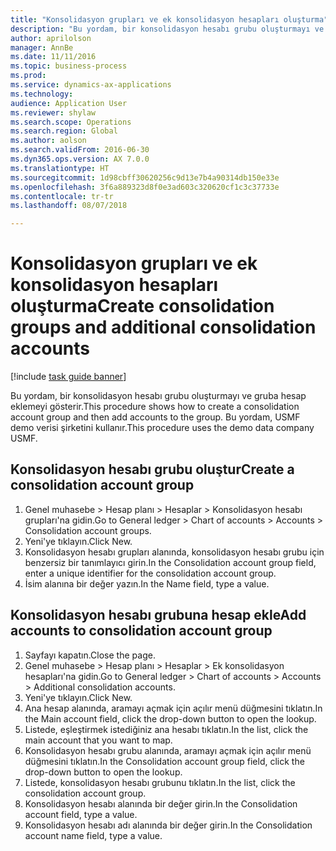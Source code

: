 ```yaml
--- 
title: "Konsolidasyon grupları ve ek konsolidasyon hesapları oluşturma"
description: "Bu yordam, bir konsolidasyon hesabı grubu oluşturmayı ve gruba hesap eklemeyi gösterir."
author: aprilolson
manager: AnnBe
ms.date: 11/11/2016
ms.topic: business-process
ms.prod: 
ms.service: dynamics-ax-applications
ms.technology: 
audience: Application User
ms.reviewer: shylaw
ms.search.scope: Operations
ms.search.region: Global
ms.author: aolson
ms.search.validFrom: 2016-06-30
ms.dyn365.ops.version: AX 7.0.0
ms.translationtype: HT
ms.sourcegitcommit: 1d98cbff30620256c9d13e7b4a90314db150e33e
ms.openlocfilehash: 3f6a889323d8f0e3ad603c320620cf1c3c37733e
ms.contentlocale: tr-tr
ms.lasthandoff: 08/07/2018

---
```

# <a name="create-consolidation-groups-and-additional-consolidation-accounts"></a><span data-ttu-id="8f99b-103">Konsolidasyon grupları ve ek konsolidasyon hesapları oluşturma</span><span class="sxs-lookup"><span data-stu-id="8f99b-103">Create consolidation groups and additional consolidation accounts</span></span>

[!include [task guide banner](../../includes/task-guide-banner.md)]

<span data-ttu-id="8f99b-104">Bu yordam, bir konsolidasyon hesabı grubu oluşturmayı ve gruba hesap eklemeyi gösterir.</span><span class="sxs-lookup"><span data-stu-id="8f99b-104">This procedure shows how to create a consolidation account group and then add accounts to the group.</span></span> <span data-ttu-id="8f99b-105">Bu yordam, USMF demo verisi şirketini kullanır.</span><span class="sxs-lookup"><span data-stu-id="8f99b-105">This procedure uses the demo data company USMF.</span></span>


## <a name="create-a-consolidation-account-group"></a><span data-ttu-id="8f99b-106">Konsolidasyon hesabı grubu oluştur</span><span class="sxs-lookup"><span data-stu-id="8f99b-106">Create a consolidation account group</span></span>
1. <span data-ttu-id="8f99b-107">Genel muhasebe > Hesap planı > Hesaplar > Konsolidasyon hesabı grupları'na gidin.</span><span class="sxs-lookup"><span data-stu-id="8f99b-107">Go to General ledger > Chart of accounts > Accounts > Consolidation account groups.</span></span>
2. <span data-ttu-id="8f99b-108">Yeni'ye tıklayın.</span><span class="sxs-lookup"><span data-stu-id="8f99b-108">Click New.</span></span>
3. <span data-ttu-id="8f99b-109">Konsolidasyon hesabı grupları alanında, konsolidasyon hesabı grubu için benzersiz bir tanımlayıcı girin.</span><span class="sxs-lookup"><span data-stu-id="8f99b-109">In the Consolidation account group field, enter a unique identifier for the consolidation account group.</span></span>
4. <span data-ttu-id="8f99b-110">İsim alanına bir değer yazın.</span><span class="sxs-lookup"><span data-stu-id="8f99b-110">In the Name field, type a value.</span></span>

## <a name="add-accounts-to-consolidation-account-group"></a><span data-ttu-id="8f99b-111">Konsolidasyon hesabı grubuna hesap ekle</span><span class="sxs-lookup"><span data-stu-id="8f99b-111">Add accounts to consolidation account group</span></span>
1. <span data-ttu-id="8f99b-112">Sayfayı kapatın.</span><span class="sxs-lookup"><span data-stu-id="8f99b-112">Close the page.</span></span>
2. <span data-ttu-id="8f99b-113">Genel muhasebe > Hesap planı > Hesaplar > Ek konsolidasyon hesapları'na gidin.</span><span class="sxs-lookup"><span data-stu-id="8f99b-113">Go to General ledger > Chart of accounts > Accounts > Additional consolidation accounts.</span></span>
3. <span data-ttu-id="8f99b-114">Yeni'ye tıklayın.</span><span class="sxs-lookup"><span data-stu-id="8f99b-114">Click New.</span></span>
4. <span data-ttu-id="8f99b-115">Ana hesap alanında, aramayı açmak için açılır menü düğmesini tıklatın.</span><span class="sxs-lookup"><span data-stu-id="8f99b-115">In the Main account field, click the drop-down button to open the lookup.</span></span>
5. <span data-ttu-id="8f99b-116">Listede, eşleştirmek istediğiniz ana hesabı tıklatın.</span><span class="sxs-lookup"><span data-stu-id="8f99b-116">In the list, click the main account that you want to map.</span></span>
6. <span data-ttu-id="8f99b-117">Konsolidasyon hesabı grubu alanında, aramayı açmak için açılır menü düğmesini tıklatın.</span><span class="sxs-lookup"><span data-stu-id="8f99b-117">In the Consolidation account group field, click the drop-down button to open the lookup.</span></span>
7. <span data-ttu-id="8f99b-118">Listede, konsolidasyon hesabı grubunu tıklatın.</span><span class="sxs-lookup"><span data-stu-id="8f99b-118">In the list, click the consolidation account group.</span></span>
8. <span data-ttu-id="8f99b-119">Konsolidasyon hesabı alanında bir değer girin.</span><span class="sxs-lookup"><span data-stu-id="8f99b-119">In the Consolidation account field, type a value.</span></span>
9. <span data-ttu-id="8f99b-120">Konsolidasyon hesabı adı alanında bir değer girin.</span><span class="sxs-lookup"><span data-stu-id="8f99b-120">In the Consolidation account name field, type a value.</span></span>


